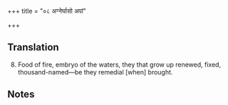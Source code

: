 +++
title = "०८ अग्नेर्घासो अपां"

+++
## Translation
8. Food of fire, embryo of the waters, they that grow up renewed, fixed,  
thousand-named—be they remedial \[when\] brought.

## Notes

